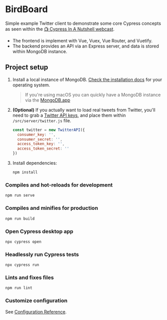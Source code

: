 # BirdBoard

Simple example Twitter client to demonstrate some core Cypress concepts as seen within the [📺 Cypress In A Nutshell webcast](https://youtu.be/7LEU4tMeG8Q).

- The frontend is implement with Vue, Vuex, Vue Router, and Vuetify.
- The backend provides an API via an Express server, and data is stored within MongoDB instance.


## Project setup
1. Install a local instance of MongoDB. [Check the installation docs](https://docs.mongodb.com/manual/installation/) for your operating system.
   > If you're using macOS you can quickly have a MongoDB instance via the [MongoDB.app](http://gcollazo.github.io/mongodbapp/)

2. **(Optional)** If you actually want to load real tweets from Twitter, you'll need to grab a [Twitter API keys](https://developer.twitter.com/en/docs/basics/authentication/guides/access-tokens.html), and place them within `/src/server/twitter.js` file.
    ```js
    const twitter = new TwitterAPI({
      consumer_key: '',
      consumer_secret: '',
      access_token_key: '',
      access_token_secret: ''
    })
    ```
3. Install dependencies:
    ```
    npm install
    ```

### Compiles and hot-reloads for development
```
npm run serve
```

### Compiles and minifies for production
```
npm run build
```

### Open Cypress desktop app
```
npx cypress open
```

### Headlessly run Cypress tests
```
npx cypress run
```

### Lints and fixes files
```
npm run lint
```

### Customize configuration
See [Configuration Reference](https://cli.vuejs.org/config/).
